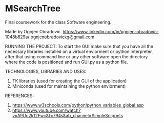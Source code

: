 # MSearchTree

Final coursework for the class Software engineering.

Made by Ognjen Obradovic.
https://www.linkedin.com/in/ognjen-obradovic-1048b829a/
ognjenobradovickg@gmail.com

RUNNING THE PROJECT:
To start the GUI make sure that you have all the necessary libraries installed on a virtual enviorment or python interpreter, after that using command line or any other software open the directory where the code is positioned and run GUI.py as a python file.

TECHNOLOGIES, LIBRARIES AND USES:
1. TK libraries (used for creating the GUI of the application)
2. Miniconda (used for maintaining the python enviorment)

REFERENCES:
1. https://www.w3schools.com/python/python_variables_global.asp
2. https://www.youtube.com/watch?v=A9Uc2k12Fwc&t=794s&ab_channel=SimpleSnippets
